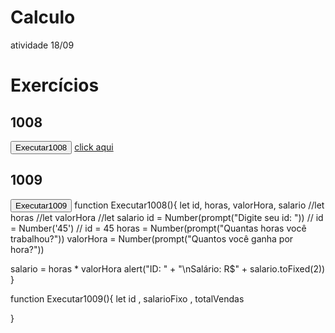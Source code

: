 # Calculo
atividade 18/09
<!DOCTYPE html>
<html lang="pt-br">
<head>
    <meta charset="UTF-8">
    <meta name="viewport" content="width=device-width, initial-scale=1.0">
    <title>Exercícios</title>
</head>
<body>
    <h1>Exercícios</h1>
    <h2>1008</h2>
    <button onclick="Executar1008()">Executar1008</button>
    <a href="https://judge.beecrowd.com/pt/problems/view/1008">click aqui</a>
    <h2>1009</h2>
    <button onclick="Executar1009()">Executar1009</button>
    <script  src="script.js"></script>
</body>
</html>
function Executar1008(){
    let id, horas, valorHora, salario
    //let horas 
    //let valorHora
    //let salario
    id =  Number(prompt("Digite seu id: "))
   // id = Number('45')
   // id = 45
   horas = Number(prompt("Quantas horas você trabalhou?"))
   valorHora = Number(prompt("Quantos você ganha por hora?"))

   salario = horas * valorHora
   alert("ID: " + "\nSalário: R$" + salario.toFixed(2))
}

function Executar1009(){
    let id , salarioFixo , totalVendas
    
}
